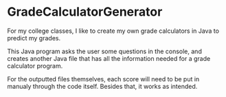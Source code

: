 # GradeCalculatorGenerator

For my college classes, I like to create my own grade calculators in Java to predict my grades. 

This Java program asks the user some questions in the console, and creates another Java file that has all the information needed for a grade calculator program.

For the outputted files themselves, each score will need to be put in manualy through the code itself. Besides that, it works as intended. 
